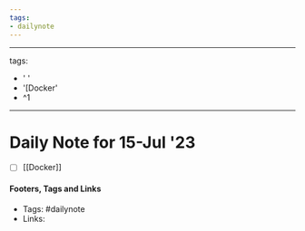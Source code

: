 ```yaml
---
tags:
- dailynote
---
```


---
tags:
- ' '
- '[Docker'
- ^1
---

# Daily Note for 15-Jul '23
- [ ] [[Docker]]


#### Footers, Tags and Links
- Tags: #dailynote 
- Links: 

[^1]: